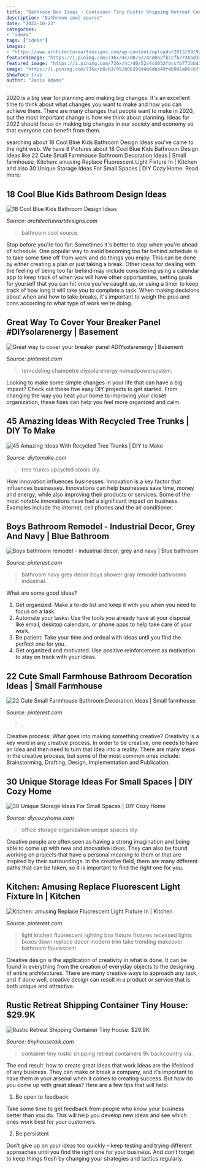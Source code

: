 ```yaml
---
title: "Bathroom Box Ideas ~ Container Tiny Rustic Shipping Retreat Containers 9k Backcountry Via"
description: "Bathroom cool source"
date: "2022-10-23"
categories:
- "ideas"
tags: ["ideas"]
images:
- "https://www.architectureartdesigns.com/wp-content/uploads/2013/09/920.jpg"
featuredImage: "https://i.pinimg.com/736x/4c/d0/52/4cd052fbccfb773bbd3a65cfdffa73d4--navy-and-grey-bathroom-navy-bathroom-decor.jpg"
featured_image: "https://i.pinimg.com/736x/4c/d0/52/4cd052fbccfb773bbd3a65cfdffa73d4--navy-and-grey-bathroom-navy-bathroom-decor.jpg"
image: "https://i.pinimg.com/736x/b0/b3/99/b0b399d4b6dbb49f4b091a06c6ffa09d.jpg"
ShowToc: true
author: "Janis Adams"
---
```



2020 is a big year for planning and making big changes. It's an excellent time to think about what changes you want to make and how you can achieve them.
There are many changes that people want to make in 2020, but the most important change is how we think about planning. Ideas for 2022 should focus on making big changes in our society and economy so that everyone can benefit from them.

	

		
searching about 18 Cool Blue Kids Bathroom Design Ideas you've came to the right web. We have 8 Pictures about 18 Cool Blue Kids Bathroom Design Ideas like 22 Cute Small Farmhouse Bathroom Decoration Ideas | Small farmhouse, Kitchen: amusing Replace Fluorescent Light Fixture In | Kitchen and also 30 Unique Storage Ideas For Small Spaces | DIY Cozy Home. Read more:
		
    
## 18 Cool Blue Kids Bathroom Design Ideas

<img loading=lazy src="https://www.architectureartdesigns.com/wp-content/uploads/2013/09/920.jpg" onerror="this.onerror=null;this.src='https://tse2.mm.bing.net/th?id=OIP.vfBCMT61qtIiNGkIsY3FAgAAAA&amp;pid=15.1';" alt="18 Cool Blue Kids Bathroom Design Ideas">

_Source: architectureartdesigns.com_

>bathroom cool source. 

	

Stop before you're too far: Sometimes it's better to stop when you're ahead of schedule.
One popular way to avoid becoming too far behind schedule is to take some time off from work and do things you enjoy. This can be done by either creating a plan or just taking a break. Other ideas for dealing with the feeling of being too far behind may include considering using a calendar app to keep track of when you will have other opportunities, setting goals for yourself that you can hit once you've caught up, or using a timer to keep track of how long it will take you to complete a task. When making decisions about when and how to take breaks, it's important to weigh the pros and cons according to what type of work we're doing.

    
## Great Way To Cover Your Breaker Panel #DIYsolarenergy | Basement

<img loading=lazy src="https://i.pinimg.com/736x/ff/74/60/ff7460f1325c35fae2749c7113c3dedd.jpg" onerror="this.onerror=null;this.src='https://tse1.mm.bing.net/th?id=OIP.812yb5UGeBokAt_u1j1MawHaJ3&amp;pid=15.1';" alt="Great way to cover your breaker panel #DIYsolarenergy | Basement">

_Source: pinterest.com_

>remodeling champetre diysolarenergy nomadpowersystem. 

	

Looking to make some simple changes in your life that can have a big impact? Check out these five easy DIY projects to get started. From changing the way you heat your home to improving your closet organization, these fixes can help you feel more organized and calm.

    
## 45 Amazing Ideas With Recycled Tree Trunks | DIY To Make

<img loading=lazy src="http://www.diytomake.com/wp-content/uploads/2016/10/Upcycled-Tree-Trunks-Stools-1.jpg" onerror="this.onerror=null;this.src='https://tse3.mm.bing.net/th?id=OIP.VZxXpgGYfaVySyogS3fcvgHaKe&amp;pid=15.1';" alt="45 Amazing Ideas With Recycled Tree Trunks | DIY to Make">

_Source: diytomake.com_

>tree trunks upcycled stools diy. 

	

How innovation influences businesses:
Innovation is a key factor that influences businesses. Innovations can help businesses save time, money and energy, while also improving their products or services. Some of the most notable innovations have had a significant impact on business. Examples include the internet, cell phones and the air conditioner.

    
## Boys Bathroom Remodel - Industrial Decor, Grey And Navy | Blue Bathroom

<img loading=lazy src="https://i.pinimg.com/736x/4c/d0/52/4cd052fbccfb773bbd3a65cfdffa73d4--navy-and-grey-bathroom-navy-bathroom-decor.jpg" onerror="this.onerror=null;this.src='https://tse1.mm.bing.net/th?id=OIP.712uLopyx8M0SedtDY7-XwHaJ3&amp;pid=15.1';" alt="Boys bathroom remodel - industrial decor, grey and navy | Blue bathroom">

_Source: pinterest.com_

>bathroom navy grey decor boys shower gray remodel bathrooms industrial. 

	

What are some good ideas?
1. Get organized: Make a to-do list and keep it with you when you need to focus on a task.
2. Automate your tasks: Use the tools you already have at your disposal like email, desktop calendars, or phone apps to help take care of your work.
3. Be patient: Take your time and ordeal with ideas until you find the perfect one for you.
4. Get organized and motivated: Use positive reinforcement as motivation to stay on track with your ideas.

    
## 22 Cute Small Farmhouse Bathroom Decoration Ideas | Small Farmhouse

<img loading=lazy src="https://i.pinimg.com/736x/33/21/e1/3321e128c116a3701f2836020832fa65.jpg" onerror="this.onerror=null;this.src='https://tse2.mm.bing.net/th?id=OIP.08Lm-w-5L88d58Pn2VMrtAHaLH&amp;pid=15.1';" alt="22 Cute Small Farmhouse Bathroom Decoration Ideas | Small farmhouse">

_Source: pinterest.com_

>. 

	

Creative process: What goes into making something creative?
Creativity is a key word in any creative process. In order to be creative, one needs to have an Idea and then need to turn that Idea into a reality. There are many steps in the creative process, but some of the most common ones include: Brainstorming, Drafting, Design, Implementation and Publication.

    
## 30 Unique Storage Ideas For Small Spaces | DIY Cozy Home

<img loading=lazy src="http://diycozyhome.com/wp-content/uploads/2015/03/office-wall-organization.jpg" onerror="this.onerror=null;this.src='https://tse1.mm.bing.net/th?id=OIP.7FKbFd09RpNqAfEVwamkhgHaJ3&amp;pid=15.1';" alt="30 Unique Storage Ideas For Small Spaces | DIY Cozy Home">

_Source: diycozyhome.com_

>office storage organization unique spaces diy. 

	

Creative people are often seen as having a strong imagination and being able to come up with new and innovative ideas. They can also be found working on projects that have a personal meaning to them or that are inspired by their surroundings. In the creative field, there are many different paths that can be taken, so it is important to find the right one for you.

    
## Kitchen: Amusing Replace Fluorescent Light Fixture In | Kitchen

<img loading=lazy src="https://i.pinimg.com/736x/b0/b3/99/b0b399d4b6dbb49f4b091a06c6ffa09d.jpg" onerror="this.onerror=null;this.src='https://tse1.mm.bing.net/th?id=OIP.dvGibskW_JgmicU_lqqbtAHaFj&amp;pid=15.1';" alt="Kitchen: amusing Replace Fluorescent Light Fixture In | Kitchen">

_Source: pinterest.com_

>light kitchen fluorescent lighting box fixture fixtures recessed lights boxes down replace decor modern trim take trending makeover bathroom flourescent. 

	

Creative design is the application of creativity in what is done. It can be found in everything from the creation of everyday objects to the designing of entire architectures. There are many creative ways to approach any task, and if done well, creative design can result in a product or service that is both unique and attractive.

    
## Rustic Retreat Shipping Container Tiny House: $29.9K

<img loading=lazy src="https://tinyhousetalk.com/wp-content/uploads/Rustic-Retreat-Shipping-Container-Tiny-House-005-600x800.jpg" onerror="this.onerror=null;this.src='https://tse2.mm.bing.net/th?id=OIP.vdQwyWxZeTg_rFoN--BJTQHaJ4&amp;pid=15.1';" alt="Rustic Retreat Shipping Container Tiny House: $29.9K">

_Source: tinyhousetalk.com_

>container tiny rustic shipping retreat containers 9k backcountry via. 

	

The end result: how to create great ideas that work
Ideas are the lifeblood of any business. They can make or break a company, and it’s important to have them in your arsenal when it comes to creating success. But how do you come up with great ideas? Here are a few tips that will help:
1. Be open to feedback

Take some time to get feedback from people who know your business better than you do. This will help you develop new ideas and see which ones work best for your customers.

2. Be persistent

Don’t give up on your ideas too quickly – keep testing and trying different approaches until you find the right one for your business. And don’t forget to keep things fresh by changing your strategies and tactics regularly.

